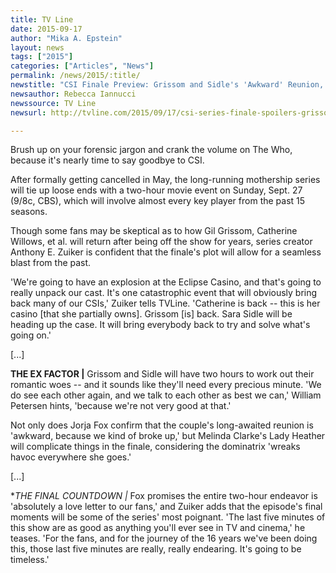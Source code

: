 ```yaml
---
title: TV Line
date: 2015-09-17
author: "Mika A. Epstein"
layout: news
tags: ["2015"]
categories: ["Articles", "News"]
permalink: /news/2015/:title/
newstitle: "CSI Finale Preview: Grissom and Sidle's 'Awkward' Reunion, MIA Nick and More"
newsauthor: Rebecca Iannucci  
newssource: TV Line  
newsurl: http://tvline.com/2015/09/17/csi-series-finale-spoilers-grissom-sidle-relationship/  

---
```


Brush up on your forensic jargon and crank the volume on The Who, because it's nearly time to say goodbye to CSI.

After formally getting cancelled in May, the long-running mothership series will tie up loose ends with a two-hour movie event on Sunday, Sept. 27 (9/8c, CBS), which will involve almost every key player from the past 15 seasons.

Though some fans may be skeptical as to how Gil Grissom, Catherine Willows, et al. will return after being off the show for years, series creator Anthony E. Zuiker is confident that the finale's plot will allow for a seamless blast from the past.

'We're going to have an explosion at the Eclipse Casino, and that's going to really unpack our cast. It's one catastrophic event that will obviously bring back many of our CSIs,' Zuiker tells TVLine. 'Catherine is back -- this is her casino [that she partially owns]. Grissom [is] back. Sara Sidle will be heading up the case. It will bring everybody back to try and solve what's going on.'

[...]

**THE EX FACTOR |** Grissom and Sidle will have two hours to work out their romantic woes -- and it sounds like they'll need every precious minute. 'We do see each other again, and we talk to each other as best we can,' William Petersen hints, 'because we're not very good at that.'

Not only does Jorja Fox confirm that the couple's long-awaited reunion is 'awkward, because we kind of broke up,' but Melinda Clarke's Lady Heather will complicate things in the finale, considering the dominatrix 'wreaks havoc everywhere she goes.'

[...]

**THE FINAL COUNTDOWN |* Fox promises the entire two-hour endeavor is 'absolutely a love letter to our fans,' and Zuiker adds that the episode's final moments will be some of the series' most poignant. 'The last five minutes of this show are as good as anything you'll ever see in TV and cinema,' he teases. 'For the fans, and for the journey of the 16 years we've been doing this, those last five minutes are really, really endearing. It's going to be timeless.'  
